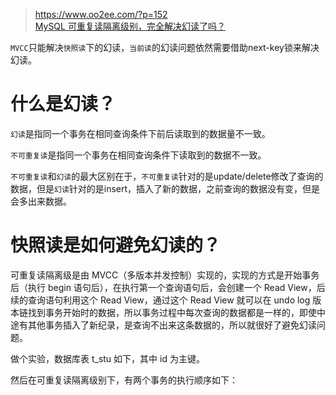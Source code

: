 
> https://www.oo2ee.com/?p=152  
> [MySQL 可重复读隔离级别，完全解决幻读了吗？](https://xiaolincoding.com/mysql/transaction/phantom.html)

`MVCC`只能解决`快照读`下的幻读，`当前读`的幻读问题依然需要借助next-key锁来解决幻读。

# 什么是幻读？

`幻读`是指同一个事务在相同查询条件下前后读取到的数据量不一致。

`不可重复读`是指同一个事务在相同查询条件下读取到的数据不一致。

`不可重复读`和`幻读`的最大区别在于，`不可重复读`针对的是update/delete修改了查询的数据，但是`幻读`针对的是insert，插入了新的数据，之前查询的数据没有变，但是会多出来数据。

# 快照读是如何避免幻读的？

可重复读隔离级是由 MVCC（多版本并发控制）实现的，实现的方式是开始事务后（执行 begin 语句后），在执行第一个查询语句后，会创建一个 Read View，后续的查询语句利用这个 Read View，通过这个 Read View 就可以在 undo log 版本链找到事务开始时的数据，所以事务过程中每次查询的数据都是一样的，即使中途有其他事务插入了新纪录，是查询不出来这条数据的，所以就很好了避免幻读问题。

做个实验，数据库表 t_stu 如下，其中 id 为主键。



然后在可重复读隔离级别下，有两个事务的执行顺序如下：


